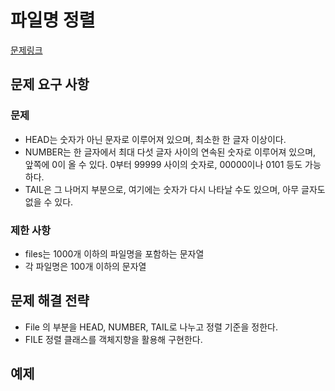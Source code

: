 # 파일명 정렬

[문제링크](https://school.programmers.co.kr/learn/courses/30/lessons/17686)

## 문제 요구 사항

### 문제

- HEAD는 숫자가 아닌 문자로 이루어져 있으며, 최소한 한 글자 이상이다.
- NUMBER는 한 글자에서 최대 다섯 글자 사이의 연속된 숫자로 이루어져 있으며, 앞쪽에 0이 올 수 있다. 0부터 99999 사이의 숫자로, 00000이나 0101 등도 가능하다.
- TAIL은 그 나머지 부분으로, 여기에는 숫자가 다시 나타날 수도 있으며, 아무 글자도 없을 수 있다.

### 제한 사항

- files는 1000개 이하의 파일명을 포함하는 문자열
- 각 파일명은 100개 이하의 문자열

## 문제 해결 전략

- File 의 부분을 HEAD, NUMBER, TAIL로 나누고 정렬 기준을 정한다.
- FILE 정렬 클래스를 객체지향을 활용해 구현한다.

## 예제
